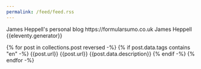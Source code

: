 ```yaml
---
permalink: /feed/feed.rss
---
```

<?xml version="1.0" encoding="UTF-8"?>
<rss version="2.0">
    <channel>
        <title>FormularSumo</title>
        <subtitle>James Heppell's personal blog</subtitle>
        <link href="https://formularsumo.co.uk/feed/feed.rss" rel="self" type="application/rss+xml"/>
        <link href="https://formularsumo.co.uk/blog/"/>
        <id>https://formularsumo.co.uk</id>
        <author>
            <name>James Heppell</name>
        </author>
        <generator>{{eleventy.generator}}</generator>
        
{% for post in collections.post reversed -%}
    {% if post.data.tags contains "en" -%}
        <item>
            <title>{{post.data.title}}</title>
            <link>{{post.url}}</link>
            <id>{{post.url}}</id>
            <description>{{post.data.description}}</description>
        </item>
    {% endif -%}
{% endfor -%}
    </channel>
</rss>
